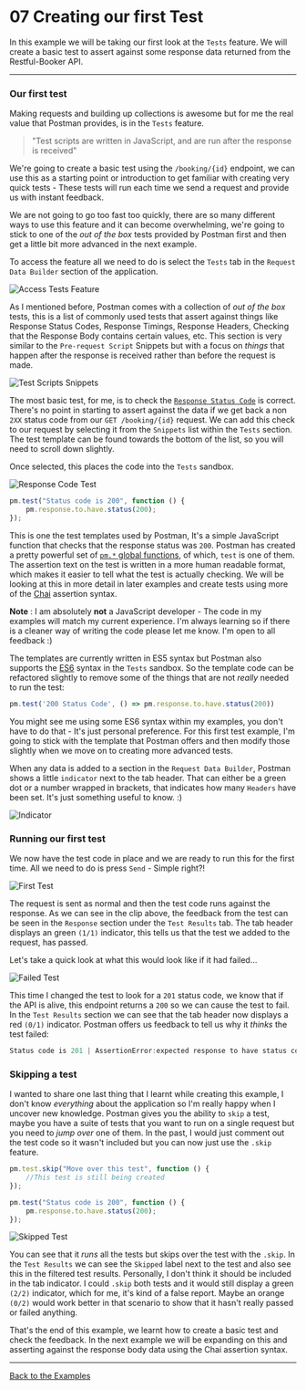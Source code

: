 # 07 Creating our first Test

In this example we will be taking our first look at the `Tests` feature. We will create a basic test to assert against some response data returned from the Restful-Booker API.

---

### Our first test

Making requests and building up collections is awesome but for me the real value that Postman provides, is in the `Tests` feature.

> "Test scripts are written in JavaScript, and are run after the response is received"

We're going to create a basic test using the `/booking/{id}` endpoint, we can use this as a starting point or introduction to get familiar with creating very quick tests - These tests will run each time we send a request and provide us with instant feedback.

We are not going to go too fast too quickly, there are so many different ways to use this feature and it can become overwhelming, we're going to stick to one of the _out of the box_ tests provided by Postman first and then get a little bit more advanced in the next example.

To access the feature all we need to do is select the `Tests` tab in the `Request Data Builder` section of the application.

![Access Tests Feature](https://github.com/DannyDainton/All-Things-Postman/blob/master/Public/gifs/07_creatingOurFirstTest/Access_Tests_Feature.gif)

As I mentioned before, Postman comes with a collection of _out of the box_ tests, this is a list of commonly used tests that assert against things like Response Status Codes, Response Timings, Response Headers, Checking that the Response Body contains certain values, etc. This section is very similar to the `Pre-request Script` Snippets but with a focus on _things_ that happen after the response is received rather than before the request is made.

![Test Scripts Snippets](https://github.com/DannyDainton/All-Things-Postman/blob/master/Public/images/07_creatingOurFirstTest/Test_Scripts_Snippets.PNG)

The most basic test, for me, is to check the [`Response Status Code`](https://httpstatuses.com/) is correct. There's no point in starting to assert against the data if we get back a non `2XX` status code from our `GET /booking/{id}` request. We can add this check to our request by selecting it from the `Snippets` list within the `Tests` section. The test template can be found towards the bottom of the list, so you will need to scroll down slightly.

Once selected, this places the code into the `Tests` sandbox.

![Response Code Test](https://github.com/DannyDainton/All-Things-Postman/blob/master/Public/gifs/07_creatingOurFirstTest/Response_Code_Test.gif)

```javascript
pm.test("Status code is 200", function () {
    pm.response.to.have.status(200);
});
```

This is one the test templates used by Postman, It's a simple JavaScript function that checks that the response status was `200`. Postman has created a pretty powerful set of [`pm.*` global functions](https://www.getpostman.com/docs/postman/scripts/postman_sandbox_api_reference), of which, `test` is one of them. The assertion text on the test is written in a more human readable format, which makes it easier to tell what the test is actually checking. We will be looking at this in more detail in later examples and create tests using more of the [Chai](http://chaijs.com/api/) assertion syntax.

__Note__ : I am absolutely **not** a JavaScript developer - The code in my examples will match my current experience. I'm always learning so if there is a cleaner way of writing the code please let me know. I'm open to all feedback :)

The templates are currently written in ES5 syntax but Postman also supports the [ES6](https://github.com/DrkSephy/es6-cheatsheet) syntax in the `Tests` sandbox. So the template code can be refactored slightly to remove some of the things that are not _really_ needed to run the test:

```javascript
pm.test('200 Status Code', () => pm.response.to.have.status(200))
```

You might see me using some ES6 syntax within my examples, you don't have to do that - It's just personal preference. For this first test example, I'm going to stick with the template that Postman offers and then modify those slightly when we move on to creating more advanced tests.

When any data is added to a section in the `Request Data Builder`, Postman shows a little `indicator` next to the tab header. That can either be a green dot or a number wrapped in brackets, that indicates how many `Headers` have been set. It's just something useful to know. :)

![Indicator](https://github.com/DannyDainton/All-Things-Postman/blob/master/Public/images/07_creatingOurFirstTest/Indicator.PNG)

### Running our first test

We now have the test code in place and we are ready to run this for the first time. All we need to do is press `Send` - Simple right?!

![First Test](https://github.com/DannyDainton/All-Things-Postman/blob/master/Public/gifs/07_creatingOurFirstTest/First_Test.gif)

The request is sent as normal and then the test code runs against the response. As we can see in the clip above, the feedback from the test can be seen in the `Response` section under the `Test Results` tab. The tab header displays an green `(1/1)` indicator, this tells us that the test we added to the request, has passed.

Let's take a quick look at what this would look like if it had failed...

![Failed Test](https://github.com/DannyDainton/All-Things-Postman/blob/master/Public/gifs/07_creatingOurFirstTest/Failed_Test.gif)

This time I changed the test to look for a `201` status code, we know that if the API is alive, this endpoint returns a `200` so we can cause the test to fail. In the `Test Results` section we can see that the tab header now displays a red `(0/1)` indicator. Postman offers us feedback to tell us why it _thinks_ the test failed:  

```javascript
Status code is 201 | AssertionError:expected response to have status code 201 but got 200
```

### Skipping a test

I wanted to share one last thing that I learnt while creating this example, I don't know _everything_ about the application so I'm really happy when I uncover new knowledge. Postman gives you the ability to `skip` a test, maybe you have a suite of tests that you want to run on a single request but you need to _jump over_ one of them. In the past, I would just comment out the test code so it wasn't included but you can now just use the `.skip` feature.

```javascript
pm.test.skip("Move over this test", function () {
    //This test is still being created
});

pm.test("Status code is 200", function () {
    pm.response.to.have.status(200);
});
```

![Skipped Test](https://github.com/DannyDainton/All-Things-Postman/blob/master/Public/gifs/07_creatingOurFirstTest/Skipped_Test.gif)

You can see that it _runs_ all the tests but skips over the test with the `.skip`. In the `Test Results` we can see the `Skipped` label next to the test and also see this in the filtered test results. Personally, I don't think it should be included in the tab indicator. I could `.skip` both tests and it would still display a green `(2/2)` indicator, which for me, it's kind of a false report. Maybe an orange `(0/2)` would work better in that scenario to show that it hasn't really passed or failed anything.

That's the end of this example, we learnt how to create a basic test and check the feedback. In the next example we will be expanding on this and asserting against the response body data using the Chai assertion syntax.  

---
[Back to the Examples](https://github.com/DannyDainton/All-Things-Postman#example-guides)
